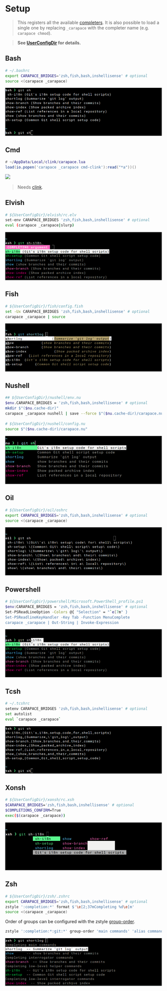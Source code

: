 # Setup

> This registers all the available [completers](./completers.md).
> It is also possible to load a single one by replacing `_carapace` with the completer name (e.g. `carapace chmod`).

> **See [UserConfigDir](./setup/userConfigDir.md) for details.**

## Bash

```sh
# ~/.bashrc
export CARAPACE_BRIDGES='zsh,fish,bash,inshellisense' # optional
source <(carapace _carapace)
```

![](./setup-bash.png)

## Cmd

```lua
# ~/AppData/Local/clink/carapace.lua
load(io.popen('carapace _carapace cmd-clink'):read("*a"))()
```

![](./setup-cmd.png)

> Needs [clink](https://chrisant996.github.io/clink/).

## Elvish

```sh
# ${UserConfigDir}/elvish/rc.elv
set-env CARAPACE_BRIDGES 'zsh,fish,bash,inshellisense' # optional
eval (carapace _carapace|slurp)
```

![](./setup-elvish.png)

## Fish

```sh
# ${UserConfigDir}/fish/config.fish
set -Ux CARAPACE_BRIDGES 'zsh,fish,bash,inshellisense' # optional
carapace _carapace | source
```

![](./setup-fish.png)

## Nushell

```sh
## ${UserConfigDir}/nushell/env.nu
$env.CARAPACE_BRIDGES = 'zsh,fish,bash,inshellisense' # optional
mkdir $"($nu.cache-dir)"
carapace _carapace nushell | save --force $"($nu.cache-dir)/carapace.nu"

# ${UserConfigDir}/nushell/config.nu
source $"($nu.cache-dir)/carapace.nu"
```

![](./setup-nushell.png)

## Oil

```sh
# ${UserConfigDir}/oil/oshrc
export CARAPACE_BRIDGES='zsh,fish,bash,inshellisense' # optional
source <(carapace _carapace)
```

![](./setup-oil.png)

## Powershell

```sh
# ${UserConfigDir}/powershell/Microsoft.PowerShell_profile.ps1
$env:CARAPACE_BRIDGES = 'zsh,fish,bash,inshellisense' # optional
Set-PSReadLineOption -Colors @{ "Selection" = "`e[7m" }
Set-PSReadlineKeyHandler -Key Tab -Function MenuComplete
carapace _carapace | Out-String | Invoke-Expression
```

![](./setup-powershell.png)

## Tcsh
```sh
# ~/.tcshrc
setenv CARAPACE_BRIDGES 'zsh,fish,bash,inshellisense' # optional
set autolist
eval `carapace _carapace`
```

![](./setup-tcsh.png)

## Xonsh
```sh
# ${UserConfigDir}/xonsh/rc.xsh
$CARAPACE_BRIDGES='zsh,fish,bash,inshellisense' # optional
$COMPLETIONS_CONFIRM=True
exec($(carapace _carapace))
```

![](./setup-xonsh.png)

## Zsh

```sh
# ${UserConfigDir}/zsh/.zshrc
export CARAPACE_BRIDGES='zsh,fish,bash,inshellisense' # optional
zstyle ':completion:*' format $'\e[2;37mCompleting %d\e[m'
source <(carapace _carapace)
```

Order of groups can be configured with the zstyle [group-order](https://zsh.sourceforge.io/Guide/zshguide06.html).
```sh
zstyle ':completion:*:git:*' group-order 'main commands' 'alias commands' 'external commands'
```

![](./setup-zsh.png)
